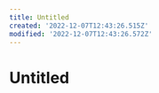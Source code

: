 ```yaml
---
title: Untitled
created: '2022-12-07T12:43:26.515Z'
modified: '2022-12-07T12:43:26.572Z'
---
```


# Untitled
